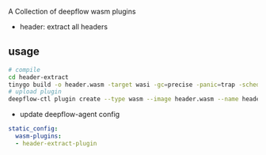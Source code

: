 A Collection of deepflow wasm plugins

- header: extract all headers


## usage

```bash
# compile
cd header-extract
tinygo build -o header.wasm -target wasi -gc=precise -panic=trap -scheduler=none -no-debug .
# upload plugin
deepflow-ctl plugin create --type wasm --image header.wasm --name header-extract-plugin
```

- update deepflow-agent config
```yaml
static_config:
  wasm-plugins:
  - header-extract-plugin
```